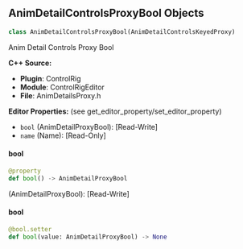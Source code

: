 ## AnimDetailControlsProxyBool Objects

```python
class AnimDetailControlsProxyBool(AnimDetailControlsKeyedProxy)
```

Anim Detail Controls Proxy Bool

**C++ Source:**

- **Plugin**: ControlRig
- **Module**: ControlRigEditor
- **File**: AnimDetailsProxy.h

**Editor Properties:** (see get_editor_property/set_editor_property)

- ``bool`` (AnimDetailProxyBool):  [Read-Write]
- ``name`` (Name):  [Read-Only]

<a id="unreal.AnimDetailControlsProxyBool.bool"></a>

#### bool

```python
@property
def bool() -> AnimDetailProxyBool
```

(AnimDetailProxyBool):  [Read-Write]

<a id="unreal.AnimDetailControlsProxyBool.bool"></a>

#### bool

```python
@bool.setter
def bool(value: AnimDetailProxyBool) -> None
```

<a id="unreal.AnimDetailControlsProxyInteger"></a>